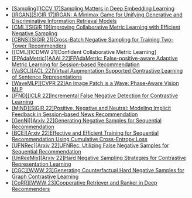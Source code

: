 - [[Sampling][ICCV 17]Sampling Matters in Deep Embedding Learning](https://arxiv.org/abs/1706.07567)
- [[IRGAN][SIGIR 17]IRGAN: A Minimax Game for Unifying Generative and Discriminative Information Retrieval Models](https://arxiv.org/abs/1705.10513)
- [[CML][SIGIR 19]Improving Collaborative Metric Learning with Efficient Negative Sampling](https://arxiv.org/pdf/1909.10912.pdf)
- [[CBNS][SIGIR 21]Cross-Batch Negative Sampling for Training Two-Tower Recommenders](https://arxiv.org/abs/2110.15154)
- [[CML][ICDMW 21]Confident Collaborative Metric Learning]
- [[FPAdaMetric][AAAI 22]FPAdaMetric: False-positive-aware Adaptive Metric Learning for Session-based Recommendation](https://ojs.aaai.org/index.php/AAAI/article/view/20321)
- [[VaSCL][ACL 22]Virtual Augmentation Supported Contrastive Learning of Sentence Representations](https://arxiv.org/abs/2110.08552)
- [[WaveMLP][CVPR 22]An Image Patch is a Wave: Phase-Aware Vision MLP](https://arxiv.org/abs/2111.12294)
- [[IFND][ICLR 22]Incremental False Negative Detection for Contrastive Learning](https://arxiv.org/abs/2106.03719)
- [[MIND][SIGIR 22]Positive, Negative and Neutral: Modeling Implicit Feedback in Session-based News Recommendation](https://arxiv.org/abs/2205.06058)
- [[GenNi][Arxiv 22]Generating Negative Samples for Sequential Recommendation](https://arxiv.org/abs/2208.03645)
- [[BCE][Arxiv 22]Effective and Efficient Training for Sequential Recommendation Using Cumulative Cross-Entropy Loss](https://arxiv.org/abs/2301.00979)
- [[UFNRec][Arxiv 22]UFNRec: Utilizing False Negative Samples for Sequential Recommendation](https://arxiv.org/abs/2208.04116)
- [[UnReeMix][Arxiv 22]Hard Negative Sampling Strategies for Contrastive Representation Learning](https://arxiv.org/abs/2206.01197)
- [[CGC][WWW 23]Generating Counterfactual Hard Negative Samples for Graph Contrastive Learning](https://arxiv.org/abs/2207.00148)
- [[CoRR][WWW 23]Cooperative Retriever and Ranker in Deep Recommenders](https://arxiv.org/abs/2206.14649)

  
